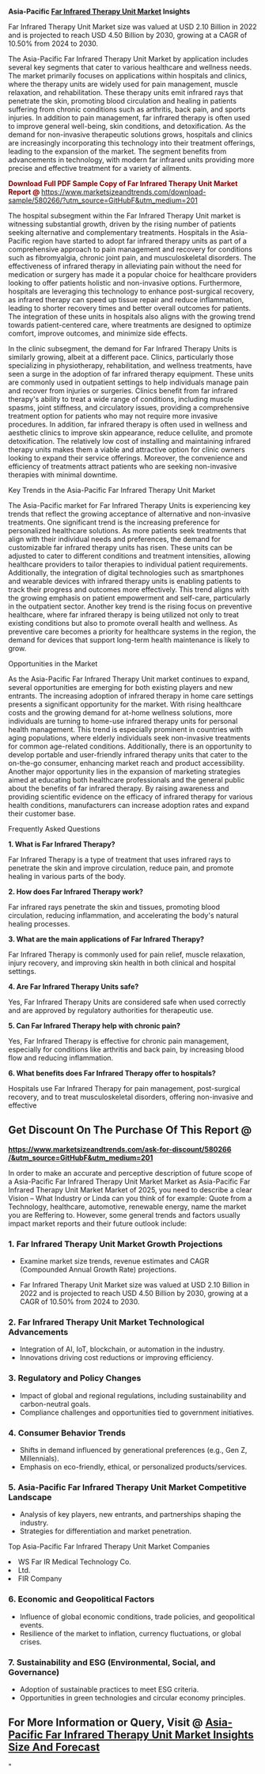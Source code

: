 <p><strong>Asia-Pacific&nbsp;<a href=""https://www.marketsizeandtrends.com/download-sample/580266/&amp;utm_source=GitHubF&amp;utm_medium=201"">Far Infrared Therapy Unit Market</a> Insights</strong></p><p>Far Infrared Therapy Unit Market size was valued at USD 2.10 Billion in 2022 and is projected to reach USD 4.50 Billion by 2030, growing at a CAGR of 10.50% from 2024 to 2030.</p><p><p>The Asia-Pacific Far Infrared Therapy Unit Market by application includes several key segments that cater to various healthcare and wellness needs. The market primarily focuses on applications within hospitals and clinics, where the therapy units are widely used for pain management, muscle relaxation, and rehabilitation. These therapy units emit infrared rays that penetrate the skin, promoting blood circulation and healing in patients suffering from chronic conditions such as arthritis, back pain, and sports injuries. In addition to pain management, far infrared therapy is often used to improve general well-being, skin conditions, and detoxification. As the demand for non-invasive therapeutic solutions grows, hospitals and clinics are increasingly incorporating this technology into their treatment offerings, leading to the expansion of the market. The segment benefits from advancements in technology, with modern far infrared units providing more precise and effective treatment for a variety of ailments. <p><strong><span style="color: #800000;">Download Full PDF Sample Copy of Far Infrared Therapy Unit Market Report @</span>&nbsp;</strong><a href="https://www.marketsizeandtrends.com/download-sample/580266/?utm_source=GitHubF&amp;utm_medium=201" target="_blank">https://www.marketsizeandtrends.com/download-sample/580266/?utm_source=GitHubF&amp;utm_medium=201</a></p><p>The hospital subsegment within the Far Infrared Therapy Unit market is witnessing substantial growth, driven by the rising number of patients seeking alternative and complementary treatments. Hospitals in the Asia-Pacific region have started to adopt far infrared therapy units as part of a comprehensive approach to pain management and recovery for conditions such as fibromyalgia, chronic joint pain, and musculoskeletal disorders. The effectiveness of infrared therapy in alleviating pain without the need for medication or surgery has made it a popular choice for healthcare providers looking to offer patients holistic and non-invasive options. Furthermore, hospitals are leveraging this technology to enhance post-surgical recovery, as infrared therapy can speed up tissue repair and reduce inflammation, leading to shorter recovery times and better overall outcomes for patients. The integration of these units in hospitals also aligns with the growing trend towards patient-centered care, where treatments are designed to optimize comfort, improve outcomes, and minimize side effects. <p>In the clinic subsegment, the demand for Far Infrared Therapy Units is similarly growing, albeit at a different pace. Clinics, particularly those specializing in physiotherapy, rehabilitation, and wellness treatments, have seen a surge in the adoption of far infrared therapy equipment. These units are commonly used in outpatient settings to help individuals manage pain and recover from injuries or surgeries. Clinics benefit from far infrared therapy's ability to treat a wide range of conditions, including muscle spasms, joint stiffness, and circulatory issues, providing a comprehensive treatment option for patients who may not require more invasive procedures. In addition, far infrared therapy is often used in wellness and aesthetic clinics to improve skin appearance, reduce cellulite, and promote detoxification. The relatively low cost of installing and maintaining infrared therapy units makes them a viable and attractive option for clinic owners looking to expand their service offerings. Moreover, the convenience and efficiency of treatments attract patients who are seeking non-invasive therapies with minimal downtime. <p>Key Trends in the Asia-Pacific Far Infrared Therapy Unit Market <p>The Asia-Pacific market for Far Infrared Therapy Units is experiencing key trends that reflect the growing acceptance of alternative and non-invasive treatments. One significant trend is the increasing preference for personalized healthcare solutions. As more patients seek treatments that align with their individual needs and preferences, the demand for customizable far infrared therapy units has risen. These units can be adjusted to cater to different conditions and treatment intensities, allowing healthcare providers to tailor therapies to individual patient requirements. Additionally, the integration of digital technologies such as smartphones and wearable devices with infrared therapy units is enabling patients to track their progress and outcomes more effectively. This trend aligns with the growing emphasis on patient empowerment and self-care, particularly in the outpatient sector. Another key trend is the rising focus on preventive healthcare, where far infrared therapy is being utilized not only to treat existing conditions but also to promote overall health and wellness. As preventive care becomes a priority for healthcare systems in the region, the demand for devices that support long-term health maintenance is likely to grow. <p>Opportunities in the Market <p>As the Asia-Pacific Far Infrared Therapy Unit market continues to expand, several opportunities are emerging for both existing players and new entrants. The increasing adoption of infrared therapy in home care settings presents a significant opportunity for the market. With rising healthcare costs and the growing demand for at-home wellness solutions, more individuals are turning to home-use infrared therapy units for personal health management. This trend is especially prominent in countries with aging populations, where elderly individuals seek non-invasive treatments for common age-related conditions. Additionally, there is an opportunity to develop portable and user-friendly infrared therapy units that cater to the on-the-go consumer, enhancing market reach and product accessibility. Another major opportunity lies in the expansion of marketing strategies aimed at educating both healthcare professionals and the general public about the benefits of far infrared therapy. By raising awareness and providing scientific evidence on the efficacy of infrared therapy for various health conditions, manufacturers can increase adoption rates and expand their customer base. <p>Frequently Asked Questions <p><b>1. What is Far Infrared Therapy? </b> <p>Far Infrared Therapy is a type of treatment that uses infrared rays to penetrate the skin and improve circulation, reduce pain, and promote healing in various parts of the body. <p><b>2. How does Far Infrared Therapy work? </b> <p>Far infrared rays penetrate the skin and tissues, promoting blood circulation, reducing inflammation, and accelerating the body's natural healing processes. <p><b>3. What are the main applications of Far Infrared Therapy? </b> <p>Far Infrared Therapy is commonly used for pain relief, muscle relaxation, injury recovery, and improving skin health in both clinical and hospital settings. <p><b>4. Are Far Infrared Therapy Units safe? </b> <p>Yes, Far Infrared Therapy Units are considered safe when used correctly and are approved by regulatory authorities for therapeutic use. <p><b>5. Can Far Infrared Therapy help with chronic pain? </b> <p>Yes, Far Infrared Therapy is effective for chronic pain management, especially for conditions like arthritis and back pain, by increasing blood flow and reducing inflammation. <p><b>6. What benefits does Far Infrared Therapy offer to hospitals? </b> <p>Hospitals use Far Infrared Therapy for pain management, post-surgical recovery, and to treat musculoskeletal disorders, offering non-invasive and effective</p><h2><strong>Get Discount On The Purchase Of This Report @&nbsp;</strong></h2><p><strong><a href=""https://www.marketsizeandtrends.com/ask-for-discount/580266/&amp;utm_source=GitHubF&amp;utm_medium=201"" target=""_blank"">https://www.marketsizeandtrends.com/ask-for-discount/580266<br />/&amp;utm_source=GitHubF&amp;utm_medium=201</a></strong></p><p>In order to make an accurate and perceptive description of future scope of a Asia-Pacific&nbsp;Far Infrared Therapy Unit Market Market as Asia-Pacific&nbsp;Far Infrared Therapy Unit Market Market of 2025, you need to describe a clear Vision &ndash; What Industry or Linda can you think of for example: Quote from a Technology, healthcare, automotive, renewable energy, name the market you are Reffering to. However, some general trends and factors usually impact market reports and their future outlook include:</p><h3>1.&nbsp;<strong>Far Infrared Therapy Unit Market Growth Projections</strong></h3><ul><li>Examine market size trends, revenue estimates and CAGR (Compounded Annual Growth Rate) projections.</li><li><p>Far Infrared Therapy Unit Market size was valued at USD 2.10 Billion in 2022 and is projected to reach USD 4.50 Billion by 2030, growing at a CAGR of 10.50% from 2024 to 2030.</p></li></ul><h3>2.&nbsp;<strong>Far Infrared Therapy Unit Market Technological Advancements</strong></h3><ul><li>Integration of AI, IoT, blockchain, or automation in the industry.</li><li>Innovations driving cost reductions or improving efficiency.</li></ul><h3>3.&nbsp;<strong>Regulatory and Policy Changes</strong></h3><ul><li>Impact of global and regional regulations, including sustainability and carbon-neutral goals.</li><li>Compliance challenges and opportunities tied to government initiatives.</li></ul><h3>4.&nbsp;<strong>Consumer Behavior Trends</strong></h3><ul><li>Shifts in demand influenced by generational preferences (e.g., Gen Z, Millennials).</li><li>Emphasis on eco-friendly, ethical, or personalized products/services.</li></ul><h3>5.&nbsp;<strong>Asia-Pacific Far Infrared Therapy Unit Market Competitive Landscape</strong></h3><ul><li>Analysis of key players, new entrants, and partnerships shaping the industry.</li><li>Strategies for differentiation and market penetration.</li></ul><p data-pm-slice=""1 1 []"">Top Asia-Pacific Far Infrared Therapy Unit Market Companies</p><div data-test-id=""""><p><li>WS Far IR Medical Technology Co.</li><li> Ltd.</li><li> FIR Company</li></p></div><h3>6.&nbsp;<strong>Economic and Geopolitical Factors</strong></h3><ul><li>Influence of global economic conditions, trade policies, and geopolitical events.</li><li>Resilience of the market to inflation, currency fluctuations, or global crises.</li></ul><h3>7.&nbsp;<strong>Sustainability and ESG (Environmental, Social, and Governance)</strong></h3><ul><li>Adoption of sustainable practices to meet ESG criteria.</li><li>Opportunities in green technologies and circular economy principles.</li></ul><h2><strong>For More Information or Query, Visit @&nbsp;</strong><a href=""https://www.verifiedmarketreports.com/product/far-infrared-therapy-unit-market/"" target=""_blank"">Asia-Pacific Far Infrared Therapy Unit Market Insights Size And Forecast</a></h2>"
